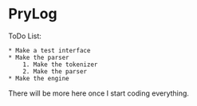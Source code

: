 # PryLog

ToDo List:

    * Make a test interface
    * Make the parser
        1. Make the tokenizer
        2. Make the parser
    * Make the engine

There will be more here once I start coding everything.